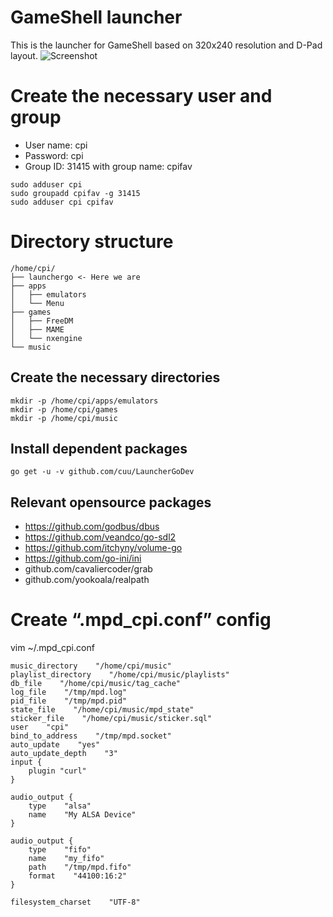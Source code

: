 # GameShell launcher
This is the launcher for GameShell based on 320x240 resolution and D-Pad layout.
![Screenshot](https://github.com/clockworkpi/GameShellDocs/blob/master/screenshot.png)

# Create the necessary user and group
* User name: cpi
* Password: cpi
* Group ID: 31415 with group name: cpifav

```
sudo adduser cpi  
sudo groupadd cpifav -g 31415  
sudo adduser cpi cpifav  
```

# Directory structure
```
/home/cpi/
├── launchergo <- Here we are
├── apps
│   ├── emulators
│   └── Menu
├── games
│   ├── FreeDM
│   ├── MAME
│   └── nxengine
└── music
```
## Create the necessary directories
```
mkdir -p /home/cpi/apps/emulators  
mkdir -p /home/cpi/games  
mkdir -p /home/cpi/music  
```

## Install dependent packages
```
go get -u -v github.com/cuu/LauncherGoDev
```

## Relevant opensource packages 
* https://github.com/godbus/dbus
* https://github.com/veandco/go-sdl2
* https://github.com/itchyny/volume-go
* https://github.com/go-ini/ini
* github.com/cavaliercoder/grab
* github.com/yookoala/realpath

# Create “.mpd_cpi.conf” config

vim ~/.mpd_cpi.conf

```
music_directory    "/home/cpi/music"
playlist_directory    "/home/cpi/music/playlists"
db_file    "/home/cpi/music/tag_cache"
log_file    "/tmp/mpd.log"
pid_file    "/tmp/mpd.pid"
state_file    "/home/cpi/music/mpd_state"
sticker_file    "/home/cpi/music/sticker.sql"
user    "cpi"
bind_to_address    "/tmp/mpd.socket"
auto_update    "yes"
auto_update_depth    "3" 
input {
    plugin "curl"
}

audio_output {
    type    "alsa"
    name    "My ALSA Device"
}

audio_output {
    type    "fifo"
    name    "my_fifo"
    path    "/tmp/mpd.fifo"
    format    "44100:16:2"
}

filesystem_charset    "UTF-8"
```
